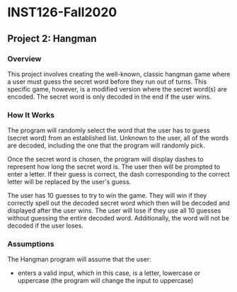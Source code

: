 # INST126-Fall2020

## Project 2: Hangman

### Overview
This project involves creating the well-known, classic hangman game where a user must guess the secret word before they run out of turns. This specific game, however, is a modified version where the secret word(s) are encoded. The secret word is only decoded in the end if the user wins.

### How It Works
The program will randomly select the word that the user has to guess (secret word) from an established list. Unknown to the user, all of the words are decoded, including the one that the program will randomly pick.

Once the secret word is chosen, the program will display dashes to represent how long the secret word is.
The user then will be prompted to enter a letter. If their guess is correct, the dash corresponding to the correct letter will be replaced by the user's guess. 

The user has 10 guesses to try to win the game. They will win if they correctly spell out the decoded secret word which then will be decoded and displayed after the user wins. The user will lose if they use all 10 guesses without guessing the entire decoded word. Additionally, the word will not be decoded if the user loses.

### Assumptions
The Hangman program will assume that the user:
- enters a valid input, which in this case, is a letter, lowercase or uppercase (the program will change the input to uppercase)
